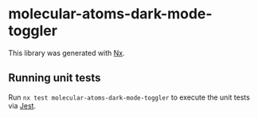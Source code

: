 # molecular-atoms-dark-mode-toggler

This library was generated with [Nx](https://nx.dev).

## Running unit tests

Run `nx test molecular-atoms-dark-mode-toggler` to execute the unit tests via [Jest](https://jestjs.io).
